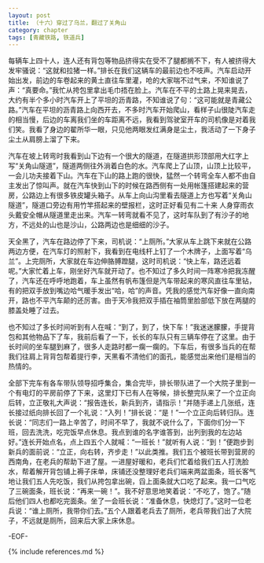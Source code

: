 ```yaml
---
layout: post
title: （十六）穿过了乌兰，翻过了关角山
category: chapter
tags: [青藏铁路, 铁道兵]
---
```


每辆车上四十人，连人还有背包等物品挤得实在受不了腿都搁不下，有人被挤得大发牢骚说：“这就和拉猪一样。”排长在我们这辆车的最前边也不吱声。汽车启动开始出发，前边的车卷起来的黄土直往车里灌，呛的大家喘不过气来，不知谁说了声：“真要命。”我忙从挎包里拿出毛巾捂在脸上。汽车在不平的土路上晃来晃去，大约有半个多小时汽车开上了平坦的沥青路，不知谁说了句：“这可能就是青藏公路。”汽车在平坦的沥青路上向西开去，不多时汽车开始爬山，看样子山很陡汽车走的相当慢，后边的车离我们坐的车距离不远，我看到驾驶室开车的司机像是对着我们笑。我看了身边的翟所华一眼，只见他两眼发红满身是尘土，我活动了一下身子尘土从肩膀上溜了下来。

汽车在坡上转弯时我看到山下边有一个很大的隧道，在隧道拱形顶部用大红字上写“关角山隧道”，隧道两侧往外淌着白色的水。汽车爬上了山顶，山顶上比较平，一会儿功夫接着下山。汽车在下山的路上跑的很快，猛然一个转弯全车人都不由自主发出了惊叫声。就在汽车快到山下的时候在路西侧有一处用帐篷搭建起来的营房，公路边上有很多铁皮罐头箱子。从车上向山沟里看去隧道上方也写着“关角山隧道”，隧道口旁边有用竹竿搭起来的壁报栏，这时正好看见有二十来 人身穿雨衣头戴安全帽从隧道里走出来。汽车一转弯就看不见了，这时车队到了有沙子的地方，不远处的山也是沙山，公路两边也是细细的沙子。

天全黑了，汽车在路边停了下来，司机说：“上厕所。”大家从车上跳下来就在公路两边方便，在汽车灯的照射下，我看到在电线杆上钉了一个木牌子，上面写着“乌兰”。上完厕所，大家就在车边伸胳膊蹬腿，这时司机说：“快上车，路还远着呢。”大家忙着上车，刚坐好汽车就开动了。也不知过了多久时间一阵寒冷把我冻醒了，汽车还在呼呼地跑着，车上虽然有帆布篷但是汽车带起来的寒风直往车里钻，有的把双手放到嘴边哈气暖手发出“哈，哈”的声音。凭我的感觉汽车好像一直向南开，路也不平汽车颠的还厉害。由于天冷我把双手插在袖筒里脸部低下放在两腿的膝盖处睡了过去。

也不知过了多长时间听到有人在喊：“到了，到了，快下车！”我迷迷朦朦，手提背包和其他物品下了车，我前后看了一下，长长的车队只有三辆车停在了这里。由于长时间的坐车腿到麻了，很多人走路时都一瘸一瘸的。下车后，有很多当兵的在帮我们往肩上背背包帮着提行李，天黑看不清他们的面孔，能感觉出来他们是相当的热情的。

全部下完车有各车带队领导招呼集合，集合完毕，排长带队进了一个大院子里到一个有电灯的平房前停了下来，这里灯下已有人在等候，排长整完队来了一个立正向后转，立正敬礼大声说：“报告连长，新兵到齐，请指示！”并随手递上几张纸，连长接过纸向排长回了一个礼说：“入列！”排长说：“是！”一个立正向后转归队。连长说：“同志们一路上辛苦了，时间不早了，我就不说什么了，下面你们分一下班，回去洗洗，吃完饭早点休息。我点到谁的名字谁答到，出列到我的左边站好。”连长开始点名，点上四五个人就喊：“一班长！”就听有人说：“到！”便跑步到新兵的面前说：“立正，向右转，齐步走！”以此类推。我们五个被班长带到营房的西南角，在老兵的帮助下进了屋。一进屋好暖和，老兵们忙着给我们五人打洗脸水，帮着解开背包铺上褥子床单，床铺还没整理好老兵们端来两盆面条，班长客气地让我们五人先吃饭，我们从挎包拿出碗，舀上面条就大口吃了起来。我一口气吃了三碗面条，班长说：“再来一碗！”。我不好意思地笑着说：“不吃了，饱了。”随后他们四人也都吃完面条。坐了一会班长说：“准备休息，快熄灯了。”这时一位老兵说：“谁上厕所，我带你们去。”五个人跟着老兵去了厕所，老兵带我们出了大院子，不远就是厕所，回来后大家上床休息。

-EOF-

{% include references.md %}
